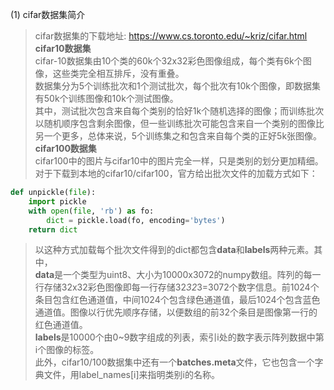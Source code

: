 (1) cifar数据集简介   
>cifar数据集的下载地址: https://www.cs.toronto.edu/~kriz/cifar.html  
**cifar10数据集**  
cifar-10数据集由10个类的60k个32x32彩色图像组成，每个类有6k个图像，这些类完全相互排斥，没有重叠。  
数据集分为5个训练批次和1个测试批次，每个批次有10k个图像，即数据集有50k个训练图像和10k个测试图像。  
其中，测试批次包含来自每个类别的恰好1k个随机选择的图像；而训练批次以随机顺序包含剩余图像，但一些训练批次可能包含来自一个类别的图像比另一个更多，总体来说，5个训练集之和包含来自每个类的正好5k张图像。  
**cifar100数据集**  
cifar100中的图片与cifar10中的图片完全一样，只是类别的划分更加精细。  
对于下载到本地的cifar10/cifar100，官方给出批次文件的加载方式如下：   
```python   
def unpickle(file):
    import pickle
    with open(file, 'rb') as fo:
        dict = pickle.load(fo, encoding='bytes')
    return dict   
```
>以这种方式加载每个批次文件得到的dict都包含**data**和**labels**两种元素。其中，  
**data**是一个类型为uint8、大小为10000x3072的numpy数组。阵列的每一行存储32x32彩色图像即每一行存储32*32*3=3072个数字信息。前1024个条目包含红色通道值，中间1024个包含绿色通道值，最后1024个包含蓝色通道值。图像以行优先顺序存储，以便数组的前32个条目是图像第一行的红色通道值。  
**labels**是10000个由0~9数字组成的列表，索引i处的数字表示阵列数据中第i个图像的标签。  
此外，cifar10/100数据集中还有一个**batches.meta**文件，它也包含一个字典文件，用label_names[i]来指明类别i的名称。  


